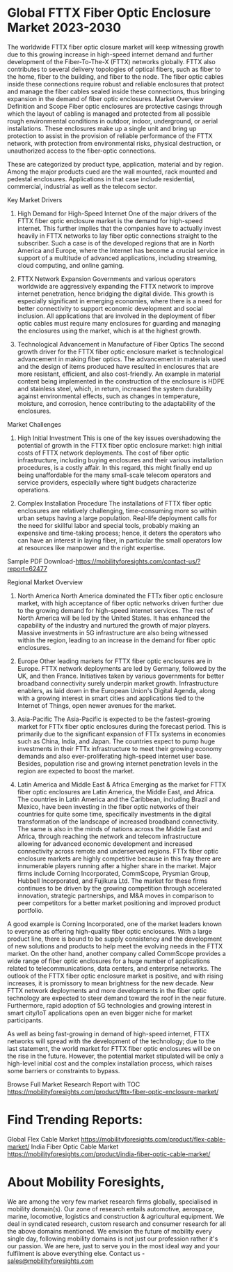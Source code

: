# Global FTTX Fiber Optic Enclosure Market 2023-2030
The worldwide FTTX fiber optic closure market will keep witnessing growth due to this growing increase in high-speed internet demand and further development of the Fiber-To-The-X (FTTX) networks globally. FTTX also contributes to several delivery topologies of optical fibers, such as fiber to the home, fiber to the building, and fiber to the node. The fiber optic cables inside these connections require robust and reliable enclosures that protect and manage the fiber cables sealed inside these connections, thus bringing expansion in the demand of fiber optic enclosures.
Market Overview
Definition and Scope
Fiber optic enclosures are protective casings through which the layout of cabling is managed and protected from all possible rough environmental conditions in outdoor, indoor, underground, or aerial installations. These enclosures make up a single unit and bring up protection to assist in the provision of reliable performance of the FTTX network, with protection from environmental risks, physical destruction, or unauthorized access to the fiber-optic connections.

These are categorized by product type, application, material and by region. Among the major products cued are the wall mounted, rack mounted and pedestal enclosures. Applications in that case include residential, commercial, industrial as well as the telecom sector.

Key Market Drivers
1. High Demand for High-Speed Internet
One of the major drivers of the FTTX fiber optic enclosure market is the demand for high-speed internet. This further implies that the companies have to actually invest heavily in FTTX networks to lay fiber optic connections straight to the subscriber. Such a case is of the developed regions that are in North America and Europe, where the Internet has become a crucial service in support of a multitude of advanced applications, including streaming, cloud computing, and online gaming.

2. FTTX Network Expansion
Governments and various operators worldwide are aggressively expanding the FTTX network to improve internet penetration, hence bridging the digital divide. This growth is especially significant in emerging economies, where there is a need for better connectivity to support economic development and social inclusion. All applications that are involved in the deployment of fiber optic cables must require many enclosures for guarding and managing the enclosures using the market, which is at the highest growth.

3. Technological Advancement in Manufacture of Fiber Optics
The second growth driver for the FTTX fiber optic enclosure market is technological advancement in making fiber optics. The advancement in materials used and the design of items produced have resulted in enclosures that are more resistant, efficient, and also cost-friendly. An example in material content being implemented in the construction of the enclosure is HDPE and stainless steel, which, in return, increased the system durability against environmental effects, such as changes in temperature, moisture, and corrosion, hence contributing to the adaptability of the enclosures.

 Market Challenges
1. High Initial Investment
This is one of the key issues overshadowing the potential of growth in the FTTX fiber optic enclosure market: high initial costs of FTTX network deployments. The cost of fiber optic infrastructure, including buying enclosures and their various installation procedures, is a costly affair. In this regard, this might finally end up being unaffordable for the many small-scale telecom operators and service providers, especially where tight budgets characterize operations.

2. Complex Installation Procedure
The installations of FTTX fiber optic enclosures are relatively challenging, time-consuming more so within urban setups having a large population.  Real-life deployment calls for the need for skillful labor and special tools, probably making an expensive and time-taking process; hence, it deters the operators who can have an interest in laying fiber, in particular the small operators low at resources like manpower and the right expertise.

Sample PDF Download-https://mobilityforesights.com/contact-us/?report=62477


Regional Market Overview
1. North America
North America dominated the FTTx fiber optic enclosure market, with high acceptance of fiber optic networks driven further due to the growing demand for high-speed internet services. The rest of North America will be led by the United States. It has enhanced the capability of the industry and nurtured the growth of major players. Massive investments in 5G infrastructure are also being witnessed within the region, leading to an increase in the demand for fiber optic enclosures.

2. Europe
Other leading markets for FTTX fiber optic enclosures are in Europe. FTTX network deployments are led by Germany, followed by the UK, and then France. Initiatives taken by various governments for better broadband connectivity surely underpin market growth. Infrastructure enablers, as laid down in the European Union's Digital Agenda, along with a growing interest in smart cities and applications tied to the Internet of Things, open newer avenues for the market.

3. Asia-Pacific
The Asia-Pacific is expected to be the fastest-growing market for FTTx fiber optic enclosures during the forecast period. This is primarily due to the significant expansion of FTTx systems in economies such as China, India, and Japan. The countries expect to pump huge investments in their FTTx infrastructure to meet their growing economy demands and also ever-proliferating high-speed internet user base. Besides, population rise and growing internet penetration levels in the region are expected to boost the market.

4. Latin America and Middle East & Africa
Emerging as the market for FTTX fiber optic enclosures are Latin America, the Middle East, and Africa. The countries in Latin America and the Caribbean, including Brazil and Mexico, have been investing in the fiber optic networks of their countries for quite some time, specifically investments in the digital transformation of the landscape of increased broadband connectivity. The same is also in the minds of nations across the Middle East and Africa, through reaching the network and telecom infrastructure allowing for advanced economic development and increased connectivity across remote and underserved regions.
FTTx fiber optic enclosure markets are highly competitive because in this fray there are innumerable players running after a higher share in the market. Major firms include Corning Incorporated, CommScope, Prysmian Group, Hubbell Incorporated, and Fujikura Ltd. The market for these firms continues to be driven by the growing competition through accelerated innovation, strategic partnerships, and M&A moves in comparison to peer competitors for a better market positioning and improved product portfolio.

A good example is Corning Incorporated, one of the market leaders known to everyone as offering high-quality fiber optic enclosures. With a large product line, there is bound to be supply consistency and the development of new solutions and products to help meet the evolving needs in the FTTX market. On the other hand, another company called CommScope provides a wide range of fiber optic enclosures for a huge number of applications related to telecommunications, data centers, and enterprise networks.
The outlook of the FTTX fiber optic enclosure market is positive, and with rising increases, it is promissory to mean brightness for the new decade. New FTTX network deployments and more developments in the fiber optic technology are expected to steer demand toward the roof in the near future. Furthermore, rapid adoption of 5G technologies and growing interest in smart city/IoT applications open an even bigger niche for market participants.

As well as being fast-growing in demand of high-speed internet, FTTX networks will spread with the development of the technology; due to the last statement, the world market for FTTX fiber optic enclosures will be on the rise in the future. However, the potential market stipulated will be only a high-level initial cost and the complex installation process, which raises some barriers or constraints to bypass.



Browse Full Market Research Report with TOC
https://mobilityforesights.com/product/fttx-fiber-optic-enclosure-market/






# Find Trending Reports:
Global Flex Cable Market https://mobilityforesights.com/product/flex-cable-market/
India Fiber Optic Cable Market https://mobilityforesights.com/product/india-fiber-optic-cable-market/



# About Mobility Foresights,
We are among the very few market research firms globally, specialised in mobility domain(s). Our zone of research entails automotive, aerospace, marine, locomotive, logistics and construction & agricultural equipment. We deal in syndicated research, custom research and consumer research for all the above domains mentioned.
We envision the future of mobility every single day, following mobility domains is not just our profession rather it's our passion. We are here, just to serve you in the most ideal way and your fulfilment is above everything else. Contact us -  sales@mobilityforesights.com 





